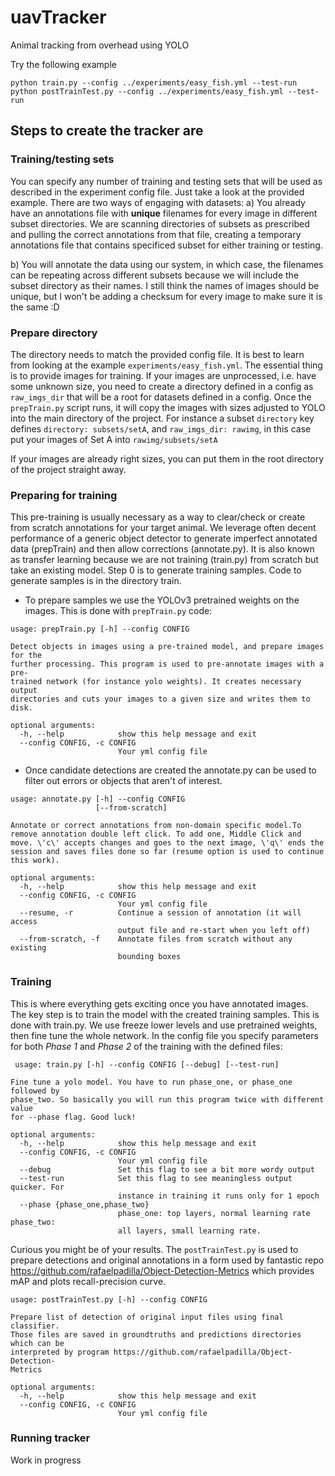# uavTracker
Animal tracking from overhead using YOLO

Try the following example
```
python train.py --config ../experiments/easy_fish.yml --test-run
python postTrainTest.py --config ../experiments/easy_fish.yml --test-run
```
## Steps to create the tracker are
### Training/testing sets
You can specify any number of training and testing sets that will be used as described in the experiment config file. Just take a look at the provided example.
There are two ways of engaging with datasets:
a) You already have an annotations file with **unique** filenames for every image in different subset directories. We are scanning directories of subsets as prescribed and pulling the correct annotations from that file, creating a temporary annotations file that contains specificed subset for either training or testing.

b) You will annotate the data using our system, in which case, the filenames can be repeating across different subsets because we will include the subset directory as their names. I still think the names of images should be unique, but I won't be adding a checksum for every image to make sure it is the same :D
### Prepare directory

The directory needs to match the provided config file. It is best to learn from looking at the example `experiments/easy_fish.yml`. The essential thing is to provide images for training.
If your images are unprocessed, i.e. have some unknown size, you need to create a directory defined in a config as `raw_imgs_dir` that will be a root for datasets defined in a config. Once the `prepTrain.py` script runs, it will copy the images with sizes adjusted to YOLO into the main directory of the project. For instance a subset `directory` key defines `directory: subsets/setA`, and `raw_imgs_dir: rawimg`, in this case put your images of Set A into `rawimg/subsets/setA`

If your images are already right sizes, you can put them in the root directory of the project straight away.


### Preparing for training
   This pre-training is usually necessary as a way to clear/check or create from scratch annotations for your target animal. We leverage often decent performance of a generic object detector to generate imperfect annotated data (prepTrain) and then allow corrections (annotate.py). It is also known as transfer learning because we are not training (train.py) from scratch but take an existing model.
   Step 0 is to generate training samples. Code to generate samples is in the directory train.
  * To prepare samples we use the YOLOv3 pretrained weights on the images. This is done with  `prepTrain.py` code:
```
usage: prepTrain.py [-h] --config CONFIG

Detect objects in images using a pre-trained model, and prepare images for the
further processing. This program is used to pre-annotate images with a pre-
trained network (for instance yolo weights). It creates necessary output
directories and cuts your images to a given size and writes them to disk.

optional arguments:
  -h, --help            show this help message and exit
  --config CONFIG, -c CONFIG
                        Your yml config file
```

  * Once candidate detections are created the annotate.py can be used to filter out errors or objects that aren't of interest.

```
usage: annotate.py [-h] --config CONFIG
                   [--from-scratch]

Annotate or correct annotations from non-domain specific model.To remove annotation double left click. To add one, Middle Click and move. \'c\' accepts changes and goes to the next image, \'q\' ends the session and saves files done so far (resume option is used to continue this work).

optional arguments:
  -h, --help            show this help message and exit
  --config CONFIG, -c CONFIG
                        Your yml config file
  --resume, -r          Continue a session of annotation (it will access
                        output file and re-start when you left off)
  --from-scratch, -f    Annotate files from scratch without any existing
                        bounding boxes

```

### Training
   This is where everything gets exciting once you have annotated images.
   The key step is to train the model with the created training samples. This is done with train.py. We use freeze lower levels and use pretrained weights, then fine tune the whole network. In the config file you specify parameters for both _Phase 1_ and _Phase 2_ of the training with the defined files:

```
 usage: train.py [-h] --config CONFIG [--debug] [--test-run]

Fine tune a yolo model. You have to run phase_one, or phase_one followed by
phase_two. So basically you will run this program twice with different value
for --phase flag. Good luck!

optional arguments:
  -h, --help            show this help message and exit
  --config CONFIG, -c CONFIG
                        Your yml config file
  --debug               Set this flag to see a bit more wordy output
  --test-run            Set this flag to see meaningless output quicker. For
                        instance in training it runs only for 1 epoch
  --phase {phase_one,phase_two}
                        phase_one: top layers, normal learning rate phase_two:
                        all layers, small learning rate.
```

Curious you might be of your results. The `postTrainTest.py` is used to prepare detections and original annotations in a form used by fantastic repo https://github.com/rafaelpadilla/Object-Detection-Metrics  which provides mAP and plots recall-precision curve.
```
usage: postTrainTest.py [-h] --config CONFIG

Prepare list of detection of original input files using final classifier.
Those files are saved in groundtruths and predictions directories which can be
interpreted by program https://github.com/rafaelpadilla/Object-Detection-
Metrics

optional arguments:
  -h, --help            show this help message and exit
  --config CONFIG, -c CONFIG
                        Your yml config file
```


### Running tracker

Work in progress
